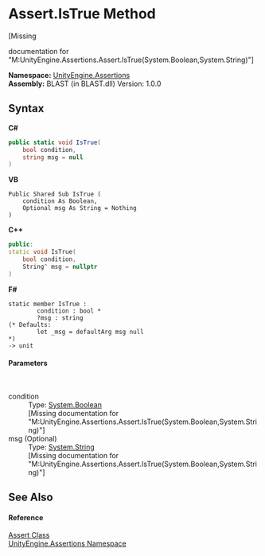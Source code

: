 # Assert.IsTrue Method 
 

\[Missing <summary> documentation for "M:UnityEngine.Assertions.Assert.IsTrue(System.Boolean,System.String)"\]

**Namespace:**&nbsp;<a href="f46574f3-85ba-e5fc-cb18-dccbe2ba9bd7.md">UnityEngine.Assertions</a><br />**Assembly:**&nbsp;BLAST (in BLAST.dll) Version: 1.0.0

## Syntax

**C#**<br />
``` C#
public static void IsTrue(
	bool condition,
	string msg = null
)
```

**VB**<br />
``` VB
Public Shared Sub IsTrue ( 
	condition As Boolean,
	Optional msg As String = Nothing
)
```

**C++**<br />
``` C++
public:
static void IsTrue(
	bool condition, 
	String^ msg = nullptr
)
```

**F#**<br />
``` F#
static member IsTrue : 
        condition : bool * 
        ?msg : string 
(* Defaults:
        let _msg = defaultArg msg null
*)
-> unit 

```


#### Parameters
&nbsp;<dl><dt>condition</dt><dd>Type: <a href="https://docs.microsoft.com/dotnet/api/system.boolean" target="_blank" rel="noopener noreferrer">System.Boolean</a><br />\[Missing <param name="condition"/> documentation for "M:UnityEngine.Assertions.Assert.IsTrue(System.Boolean,System.String)"\]</dd><dt>msg (Optional)</dt><dd>Type: <a href="https://docs.microsoft.com/dotnet/api/system.string" target="_blank" rel="noopener noreferrer">System.String</a><br />\[Missing <param name="msg"/> documentation for "M:UnityEngine.Assertions.Assert.IsTrue(System.Boolean,System.String)"\]</dd></dl>

## See Also


#### Reference
<a href="c9e4bd61-e1c5-9ae2-16bd-4c2915cc6e00.md">Assert Class</a><br /><a href="f46574f3-85ba-e5fc-cb18-dccbe2ba9bd7.md">UnityEngine.Assertions Namespace</a><br />